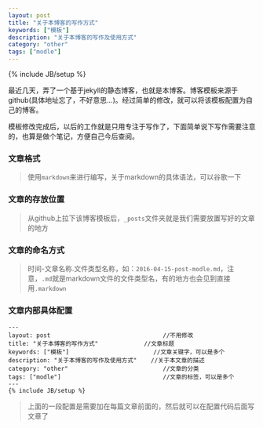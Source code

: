 ```yaml
---
layout: post
title: "关于本博客的写作方式"
keywords: ["模板"]
description: "关于本博客的写作及使用方式"
category: "other"
tags: ["modle"]
---
```

{% include JB/setup %}

最近几天，弄了一个基于jekyll的静态博客，也就是本博客。博客模板来源于github(具体地址忘了，不好意思...)。经过简单的修改，就可以将该模板配置为自己的博客。

模板修改完成后，以后的工作就是只用专注于写作了，下面简单说下写作需要注意的，也算是做个笔记，方便自己今后查阅。

### 文章格式

> 使用`markdown`来进行编写，关于markdown的具体语法，可以谷歌一下

### 文章的存放位置

> 从github上拉下该博客模板后，`_posts`文件夹就是我们需要放置写好的文章的地方

### 文章的命名方式

> 时间-文章名称.文件类型名称，如：`2016-04-15-post-modle.md`，注意，`.md`就是markdown文件的文件类型名，有的地方也会见到直接用`.markdown`

### 文章内部具体配置

```
---
layout: post 								//不用修改
title: "关于本博客的写作方式"				//文章标题
keywords: ["模板"]  						//文章关键字，可以是多个
description: "关于本博客的写作及使用方式"	//关于本文章的描述  	
category: "other"							//文章的分类
tags: ["modle"]								//文章的标签，可以是多个
---
{% include JB/setup %}

```
> 上面的一段配置是需要加在每篇文章前面的，然后就可以在配置代码后面写文章了
